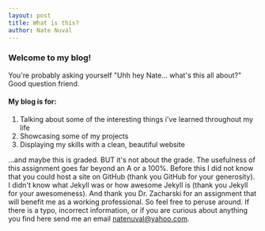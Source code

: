 ```yaml
---
layout: post
title: What is this?
author: Nate Nuval
---
```

### Welcome to my blog!
You're probably asking yourself "Uhh hey Nate... what's this all about?" Good question friend.


#### My blog is for:

1. Talking about some of the interesting things i've learned throughout my life
2. Showcasing some of my projects
3. Displaying my skills with a clean, beautiful website

...and maybe this is graded. BUT it's not about the grade.
The usefulness of this assignment goes far beyond an A or a 100%. Before this I did not know that you could host a site
on GitHub (thank you GitHub for your generosity). I didn't know what Jekyll was or how awesome Jekyll is 
(thank you Jekyll for your awesomeness). And thank you Dr. Zacharski for an assignment that will benefit me as a working 
professional. So feel free to peruse around. If there is a typo, incorrect information, or if you are curious about anything
you find here send me an email natenuval@yahoo.com.
